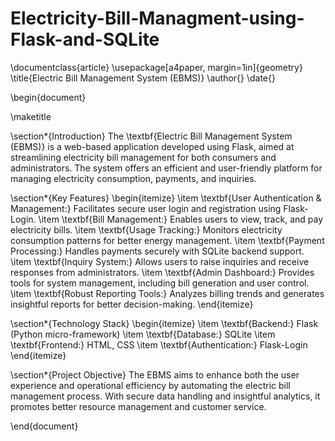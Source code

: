 # Electricity-Bill-Managment-using-Flask-and-SQLite
\documentclass{article}
\usepackage[a4paper, margin=1in]{geometry}
\title{Electric Bill Management System (EBMS)}
\author{}
\date{}

\begin{document}

\maketitle

\section*{Introduction}
The \textbf{Electric Bill Management System (EBMS)} is a web-based application developed using Flask, aimed at streamlining electricity bill management for both consumers and administrators. The system offers an efficient and user-friendly platform for managing electricity consumption, payments, and inquiries.

\section*{Key Features}
\begin{itemize}
    \item \textbf{User Authentication \& Management:} Facilitates secure user login and registration using Flask-Login.
    \item \textbf{Bill Management:} Enables users to view, track, and pay electricity bills.
    \item \textbf{Usage Tracking:} Monitors electricity consumption patterns for better energy management.
    \item \textbf{Payment Processing:} Handles payments securely with SQLite backend support.
    \item \textbf{Inquiry System:} Allows users to raise inquiries and receive responses from administrators.
    \item \textbf{Admin Dashboard:} Provides tools for system management, including bill generation and user control.
    \item \textbf{Robust Reporting Tools:} Analyzes billing trends and generates insightful reports for better decision-making.
\end{itemize}

\section*{Technology Stack}
\begin{itemize}
    \item \textbf{Backend:} Flask (Python micro-framework)
    \item \textbf{Database:} SQLite
    \item \textbf{Frontend:} HTML, CSS
    \item \textbf{Authentication:} Flask-Login
\end{itemize}

\section*{Project Objective}
The EBMS aims to enhance both the user experience and operational efficiency by automating the electric bill management process. With secure data handling and insightful analytics, it promotes better resource management and customer service.

\end{document}

